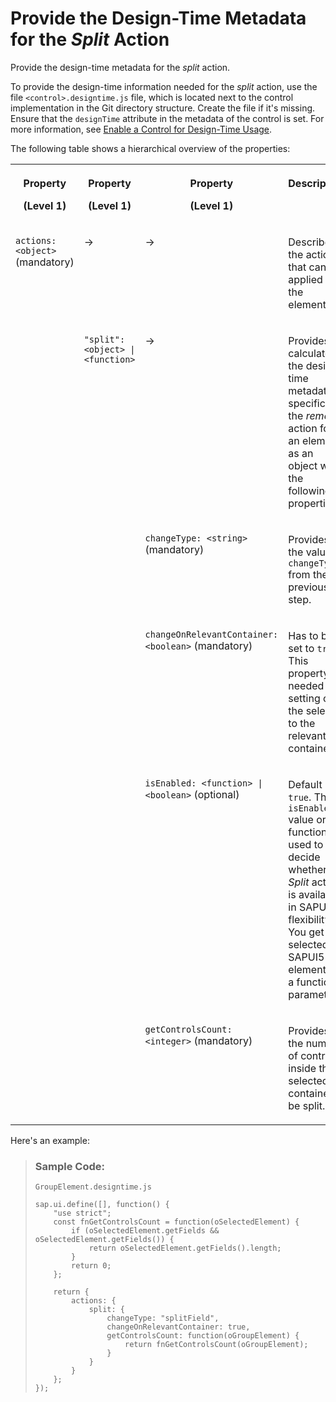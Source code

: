 <!-- loio3e2c725947574016bf145406fa2876c4 -->

# Provide the Design-Time Metadata for the *Split* Action

Provide the design-time metadata for the *split* action.

To provide the design-time information needed for the *split* action, use the file `<control>.designtime.js` file, which is located next to the control implementation in the Git directory structure. Create the file if it's missing. Ensure that the `designTime` attribute in the metadata of the control is set. For more information, see [Enable a Control for Design-Time Usage](enable-a-control-for-design-time-usage-6888c17.md).

The following table shows a hierarchical overview of the properties:


<table>
<tr>
<th valign="top">

Property

\(Level 1\)

</th>
<th valign="top">

Property

\(Level 1\)

</th>
<th valign="top">

Property

\(Level 1\)

</th>
<th valign="top">

Description

</th>
</tr>
<tr>
<td valign="top" rowspan="6">

`actions: <object>` \(mandatory\)

</td>
<td valign="top">

\-\>

</td>
<td valign="top">

\-\>

</td>
<td valign="top">

Describes the actions that can be applied to the element.

</td>
</tr>
<tr>
<td valign="top" rowspan="5">

`"split": <object> | <function>`

</td>
<td valign="top">

\-\>

</td>
<td valign="top">

Provides or calculates the design-time metadata specific to the *remove* action for an element as an object with the following properties.

</td>
</tr>
<tr>
<td valign="top">

`changeType: <string>` \(mandatory\)

</td>
<td valign="top">

Provides the value of `changeType` from the previous step.

</td>
</tr>
<tr>
<td valign="top">

`changeOnRelevantContainer: <boolean>` \(mandatory\)

</td>
<td valign="top">

Has to be set to `true`. This property is needed for setting of the selector to the relevant container.

</td>
</tr>
<tr>
<td valign="top">

`isEnabled: <function> |<boolean>` \(optional\)

</td>
<td valign="top">

Default is `true`. The `isEnabled` value or function is used to decide whether the *Split* action is available in SAPUI5 flexibility. You get the selected SAPUI5 element as a function parameter.

</td>
</tr>
<tr>
<td valign="top">

`getControlsCount: <integer>` \(mandatory\)

</td>
<td valign="top">

Provides the number of controls inside the selected container to be split.

</td>
</tr>
</table>

Here's an example:

> ### Sample Code:  
> `GroupElement.designtime.js` 
> 
> ```
> sap.ui.define([], function() {
>     "use strict";
>     const fnGetControlsCount = function(oSelectedElement) {
>         if (oSelectedElement.getFields && oSelectedElement.getFields()) {
>             return oSelectedElement.getFields().length;
>         }
>         return 0;
>     };
> 
>     return {
>         actions: {
>             split: {
>                 changeType: "splitField",
>                 changeOnRelevantContainer: true,
>                 getControlsCount: function(oGroupElement) {
>                     return fnGetControlsCount(oGroupElement);
>                 }
>             }
>         }
>     };
> });
> ```

